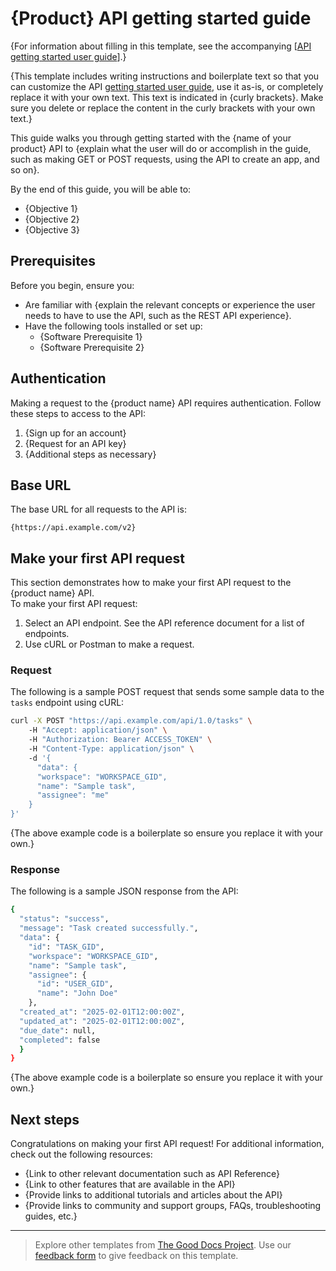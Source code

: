 # {Product} API getting started guide

{For information about filling in this template, see the accompanying [[API getting started user guide](https://docs.google.com/document/d/1f-_BL2MhfzgoStdEmECw3VMTknFTGkkRavzw4jNFBTQ/edit#heading=h.hsi0enkkga6)].}

{This template includes writing instructions and boilerplate text so that you can customize the API [getting started user guide](https://docs.google.com/document/d/1f-_BL2MhfzgoStdEmECw3VMTknFTGkkRavzw4jNFBTQ/edit#heading=h.hsi0enkkga6), use it as-is, or completely replace it with your own text. This text is indicated in {curly brackets}. Make sure you delete or replace the content in the curly brackets with your own text.}

This guide walks you through getting started with the {name of your product} API to {explain what the user will do or accomplish in the guide, such as making GET or POST requests, using the API to create an app, and so on}.

By the end of this guide, you will be able to:

* {Objective 1}  
* {Objective 2}  
* {Objective 3}

## Prerequisites

Before you begin, ensure you:

* Are familiar with {explain the relevant concepts or experience the user needs to have to use the API, such as the REST API experience}.  
* Have the following tools installed or set up:  
  * {Software Prerequisite 1}  
  * {Software Prerequisite 2}

## Authentication

Making a request to the {product name} API requires authentication. Follow these steps to access to the API:

1. {Sign up for an account}  
2. {Request for an API key}  
3. {Additional steps as necessary}

## Base URL

The base URL for all requests to the API is:

```text
{https://api.example.com/v2}
```

## Make your first API request

This section demonstrates how to make your first API request to the {product name} API.   
To make your first API request:

1. Select an API endpoint. See the API reference document for a list of endpoints.  
2. Use cURL or Postman to make a request.

### Request

The following is a sample POST request that sends some sample data to the `tasks` endpoint using cURL:

```bash
curl -X POST "https://api.example.com/api/1.0/tasks" \  
    -H "Accept: application/json" \  
    -H "Authorization: Bearer ACCESS_TOKEN" \  
    -H "Content-Type: application/json" \  
    -d '{  
      "data": {  
      "workspace": "WORKSPACE_GID",  
      "name": "Sample task",  
      "assignee": "me"  
    }  
}'
```

{The above example code is a boilerplate so ensure you replace it with your own.}

### Response

The following is a sample JSON response from the API:

```bash
{
  "status": "success",  
  "message": "Task created successfully.",  
  "data": {  
    "id": "TASK_GID",  
    "workspace": "WORKSPACE_GID",  
    "name": "Sample task",  
    "assignee": {  
      "id": "USER_GID",  
      "name": "John Doe"  
    },  
  "created_at": "2025-02-01T12:00:00Z",  
  "updated_at": "2025-02-01T12:00:00Z",  
  "due_date": null,  
  "completed": false  
  }  
}
```

{The above example code is a boilerplate so ensure you replace it with your own.}

## Next steps

Congratulations on making your first API request! For additional information, check out the following resources:

* {Link to other relevant documentation such as API Reference}  
* {Link to other features that are available in the API}  
* {Provide links to additional tutorials and articles about the API}  
* {Provide links to community and support groups, FAQs, troubleshooting guides, etc.}

---

> Explore other templates from [The Good Docs Project](https://gitlab.com/tgdp/templates). Use our [feedback form](https://thegooddocsproject.dev/feedback/) to give feedback on this template. 
